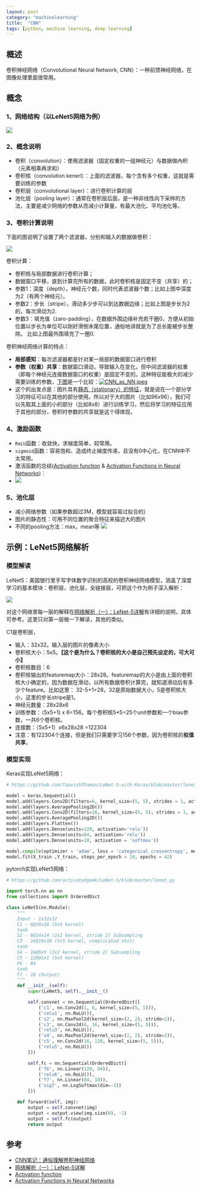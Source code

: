 ```yaml
---
layout: post
category: "machinelearning"
title:  "CNN"
tags: [python, machine learning, deep learning]
---
```


## 概述

卷积神经网络（Convolutional Neural Network, CNN）：一种前馈神经网络，在图像处理里面很常用。

## 概念

### 1、网络结构（以LeNet5网络为例）

![](https://cuijiahua.com/wp-content/uploads/2018/01/dl_3_4.jpg)

### 2、概念说明

  - 卷积（convolution）：使用滤波器（固定权重的一组神经元）与数据做內积（元素相乘再求和）
  - 卷积核（convolution kenerl）：上面的滤波器，每个含有多个权重，这就是需要训练的参数
  - 卷积层（convolutional layer）：进行卷积计算的层
  - 池化层（pooling layer）：通常在卷积层后面，是一种非线性向下采样的方法，主要是减少网络的参数从而减小计算量，有最大池化、平均池化等。

### 3、卷积计算说明

下面的图说明了设置了两个滤波器，分别和输入的数据做卷积：

![](https://cuijiahua.com/wp-content/uploads/2018/01/dl_3_12.gif)

卷积计算：

 - 卷积核与局部数据进行卷积计算；
 - 数据窗口平移，直到计算完所有的数据，此时卷积核是固定不变（共享）的；
 - 参数1：深度（depth），神经元个数，同时代表滤波器个数；比如上图中深度为2（有两个神经元）。
 - 参数2：步长（stripe），滑动多少步可以到达数据边缘；比如上图是步长为2的，每次滑动为2.
 - 参数3：填充值（zaro-padding），在数据外围边缘补充若干圈0，方便从初始位置以步长为单位可以刚好滑倒末尾位置，通俗地讲就是为了总长能被步长整除。 比如上图最外围填充了一圈0.

卷积神经网络计算的特点：

 - **局部感知**：每次滤波器都是针对某一局部的数据窗口进行卷积
 - **参数（权重）共享**：数据窗口滑动，导致输入在变化，但中间滤波器的权重（即每个神经元连接数据窗口的权重）是固定不变的。这种特征能极大的减少需要训练的参数，[下图](https://arxiv.org/pdf/1706.09077.pdf)是一个比较：[![CNN_as_NN.jpeg](https://i.loli.net/2019/05/22/5ce4252b0cd7473792.jpeg)](https://i.loli.net/2019/05/22/5ce4252b0cd7473792.jpeg)
 - 这个的出发点是：图片具有[静态（stationary）的特征](http://ufldl.stanford.edu/tutorial/supervised/FeatureExtractionUsingConvolution/)，就是说在一个部分学习的特征可以在其他的部分使用。所以对于大的图片（比如96x96），我们可以先取其上面的小的部分（比如8x8）进行训练学习，然后将学习的特征应用于其他的部分，卷积时参数的共享就是这个得体现。


### 4、激励函数

 - `ReLU`函数：收敛快，求梯度简单，较常用。
 - `sigmoid`函数：容易饱和、造成终止梯度传递，且没有0中心化，在CNN中不太常用。
 - 激活函数的总结([Activation function](https://en.wikipedia.org/wiki/Activation_function) & [Activation Functions in Neural Networks](https://towardsdatascience.com/activation-functions-neural-networks-1cbd9f8d91d6))：
 - ![](https://cdn-images-1.medium.com/max/800/1*p_hyqAtyI8pbt2kEl6siOQ.png)

### 5、池化层

 - 减小网络参数（如果参数超过3M，模型就容易过拟合的）
 - 图片的静态性：可用不同位置的聚合特征来描述大的图片
 - 不同的pooling方法：max，mean等 ![](https://qph.fs.quoracdn.net/main-qimg-cf2833a40f946faf04163bc28517959c)

## 示例：LeNet5网络解析

### 模型解读 

LeNet5：美国银行里手写字体数字识别的高校的卷积神经网络模型，涵盖了深度学习的基本模块：卷积层，池化层，全链接层，可把这个作为例子深入解析：

![](https://cuijiahua.com/wp-content/uploads/2018/01/dl_3_4.jpg)

对这个网络里每一层的解释在[网络解析（一）：LeNet-5详解](https://cuijiahua.com/blog/2018/01/dl_3.html)有详细的说明，具体可参考。这里只对第一层做一下解读，其他的类似。

C1是卷积层，

 - 输入：32x32。输入层的图片的像素大小
 - 卷积核大小：5x5。**【这个是为什么？卷积核的大小是自己预先设定的，可大可小】**
 - 卷积核数目：6
 - 卷积核输出的featuremap大小：28x28。featuremap的大小是由上面的卷积核大小确定的，因为数据在滑动，以所有数据卷积计算完，就知道滑动后有多少个feature。比如这里： 32-5+1=28，32是原始数据大小，5是卷积核大小，这里的步长stripe是1。
 - 神经元数量：28x28x6
 - 训练参数：（5x5+1) x 6=156。每个卷积核5*5=25个unit参数和一个bias参数，一共6个卷积核。
 - 连接数：（5x5+1）x6x28x28 =122304
 - 注意：有122304个连接，但是我们只需要学习156个参数，因为卷积核的**权值共享**。

### 模型实现

Keras实现LeNet5网络：

```python
# https://github.com/TaavishThaman/LeNet-5-with-Keras/blob/master/lenet_5.py

model = keras.Sequential()
model.add(layers.Conv2D(filters=6, kernel_size=(5, 5), strides = 1, activation='relu', input_shape=(32,32,1)))
model.add(layers.AveragePooling2D())
model.add(layers.Conv2D(filters=16, kernel_size=(5, 5), strides = 1, activation='relu'))
model.add(layers.AveragePooling2D())
model.add(layers.Flatten())
model.add(layers.Dense(units=120, activation='relu'))
model.add(layers.Dense(units=84, activation='relu'))
model.add(layers.Dense(units=10, activation = 'softmax'))

model.compile(optimizer = 'adam', loss = 'categorical_crossentropy', metrics = ['accuracy'])
model.fit(X_train ,Y_train, steps_per_epoch = 10, epochs = 42)
```
pytorch实现LeNet5网络：

```python
# https://github.com/activatedgeek/LeNet-5/blob/master/lenet.py

import torch.nn as nn
from collections import OrderedDict

class LeNet5(nn.Module):
    """
    Input - 1x32x32
    C1 - 6@28x28 (5x5 kernel)
    tanh
    S2 - 6@14x14 (2x2 kernel, stride 2) Subsampling
    C3 - 16@10x10 (5x5 kernel, complicated shit)
    tanh
    S4 - 16@5x5 (2x2 kernel, stride 2) Subsampling
    C5 - 120@1x1 (5x5 kernel)
    F6 - 84
    tanh
    F7 - 10 (Output)
    """
    def __init__(self):
        super(LeNet5, self).__init__()

        self.convnet = nn.Sequential(OrderedDict([
            ('c1', nn.Conv2d(1, 6, kernel_size=(5, 5))),
            ('relu1', nn.ReLU()),
            ('s2', nn.MaxPool2d(kernel_size=(2, 2), stride=2)),
            ('c3', nn.Conv2d(6, 16, kernel_size=(5, 5))),
            ('relu3', nn.ReLU()),
            ('s4', nn.MaxPool2d(kernel_size=(2, 2), stride=2)),
            ('c5', nn.Conv2d(16, 120, kernel_size=(5, 5))),
            ('relu5', nn.ReLU())
        ]))

        self.fc = nn.Sequential(OrderedDict([
            ('f6', nn.Linear(120, 84)),
            ('relu6', nn.ReLU()),
            ('f7', nn.Linear(84, 10)),
            ('sig7', nn.LogSoftmax(dim=-1))
        ]))

    def forward(self, img):
        output = self.convnet(img)
        output = output.view(img.size(0), -1)
        output = self.fc(output)
        return output
```

## 参考

* [CNN笔记：通俗理解卷积神经网络](https://blog.csdn.net/v_JULY_v/article/details/51812459)
* [网络解析（一）：LeNet-5详解](https://cuijiahua.com/blog/2018/01/dl_3.html)
* [Activation function](https://en.wikipedia.org/wiki/Activation_function)
* [Activation Functions in Neural Networks](https://towardsdatascience.com/activation-functions-neural-networks-1cbd9f8d91d6)





